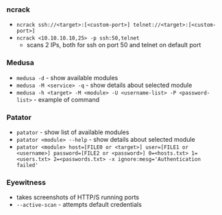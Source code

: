 ### ncrack
* `ncrack ssh://<target>:[<custom-port>] telnet://<target>:[<custom-port>]`
* `ncrack <10.10.10.10,25> -p ssh:50,telnet`
  - scans 2 IPs, both for ssh on port 50 and telnet on default port

### Medusa
* `medusa -d` - show available modules
* `medusa -M <service> -q` - show details about selected module
* `medusa -h <target> -M <module> -U <username-list> -P <password-list>` - example of command

### Patator
* `patator` - show list of available modules
* `patator <module> --help` - show details about selected module
* `patator <module> host=[FILE0 or <target>] user=[FILE1 or <username>] password=[FILE2 or <password>] 0=<hosts.txt> 1=<users.txt> 2=<passwords.txt> -x ignore:mesg='Authentication failed'`

### Eyewitness
- takes screenshots of HTTP/S running ports
- `--active-scan` - attempts default credentials
